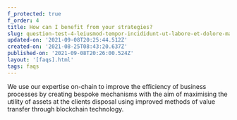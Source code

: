 ```yaml
---
f_protected: true
f_order: 4
title: How can I benefit from your strategies?
slug: question-test-4-leiusmod-tempor-incididunt-ut-labore-et-dolore-magna-aliqua
updated-on: '2021-09-08T20:25:44.512Z'
created-on: '2021-08-25T08:43:20.637Z'
published-on: '2021-09-08T20:26:00.524Z'
layout: '[faqs].html'
tags: faqs
---
```


We use our expertise on-chain to improve the efficiency of business processes by creating bespoke mechanisms with the aim of maximising the utility of assets at the clients disposal using improved methods of value transfer through blockchain technology.
